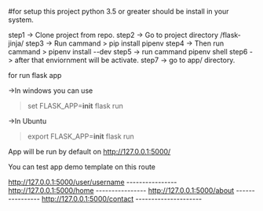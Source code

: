 

#for setup this project python 3.5 or greater should be install in your system.

step1 -> Clone project from repo.
step2 -> Go to project directory /flask-jinja/
step3 -> Run cammand > pip install pipenv
step4 -> Then run cammand > pipenv install --dev
step5 -> run cammand pipenv shell
step6 -> after that enviornment will be activate.
step7 -> go to app/ directory.

for run flask app

->In windows you can use

>set FLASK_APP=__init__
>flask run


->In Ubuntu

>export FLASK_APP=__init__
>flask run

App will be run by default on http://127.0.0.1:5000/

You can test app demo template on this route


http://127.0.0.1:5000/user/username  ----------------
http://127.0.0.1:5000/home  ----------------
http://127.0.0.1:5000/about  ----------------
http://127.0.0.1:5000/contact ---------------------




